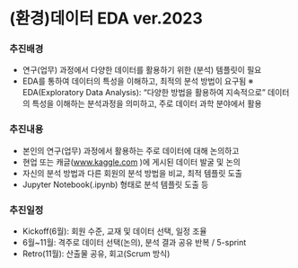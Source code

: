 # (환경)데이터 EDA ver.2023
### 추진배경
- 연구(업무) 과정에서 다양한 데이터를 활용하기 위한 (분석) 템플릿이 필요
- EDA를 통하여 데이터의 특성을 이해하고, 최적의 분석 방법이 요구됨
※ EDA(Exploratory Data Analysis): “다양한 방법을 활용하여 지속적으로” 데이터의 특성을 이해하는 분석과정을 의미하고, 주로 데이터 과학 분야에서 활용
### 추진내용
- 본인의 연구(업무) 과정에서 활용하는 주로 데이터에 대해 논의하고
- 현업 또는 캐글(www.kaggle.com )에 게시된 데이터 발굴 및 논의
- 자신의 분석 방법과 다른 회원의 분석 방법을 비교, 최적 템플릿 도출
- Jupyter Notebook(.ipynb) 형태로 분석 템플릿 도출 등
### 추진일정
- Kickoff(6월): 회원 수준, 교재 및 데이터 선택, 일정 조율
- 6월~11월: 격주로 데이터 선택(논의), 분석 결과 공유 반복 / 5-sprint
- Retro(11월): 산출물 공유, 회고(Scrum 방식)
